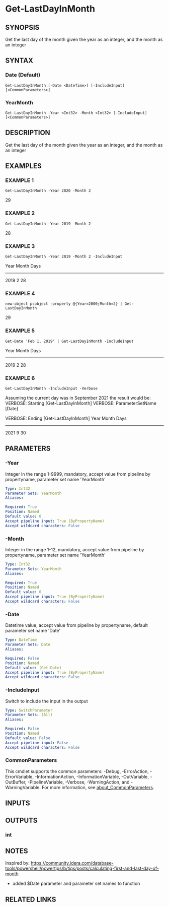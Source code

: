 ﻿---
external help file: PoshFunctions-help.xml
Module Name: poshfunctions
online version:
schema: 2.0.0
---

# Get-LastDayInMonth

## SYNOPSIS
Get the last day of the month given the year as an integer, and the month as an integer

## SYNTAX

### Date (Default)
```
Get-LastDayInMonth [-Date <DateTime>] [-IncludeInput] [<CommonParameters>]
```

### YearMonth
```
Get-LastDayInMonth -Year <Int32> -Month <Int32> [-IncludeInput] [<CommonParameters>]
```

## DESCRIPTION
Get the last day of the month given the year as an integer, and the month as an integer

## EXAMPLES

### EXAMPLE 1
```
Get-LastDayInMonth -Year 2020 -Month 2
```

29

### EXAMPLE 2
```
Get-LastDayInMonth -Year 2019 -Month 2
```

28

### EXAMPLE 3
```
Get-LastDayInMonth -Year 2019 -Month 2 -IncludeInput
```

Year Month Days
---- ----- ----
2019     2   28

### EXAMPLE 4
```
new-object psobject -property @{Year=2000;Month=2} | Get-LastDayInMonth
```

29

### EXAMPLE 5
```
Get-Date 'Feb 1, 2019' | Get-LastDayInMonth -IncludeInput
```

Year Month Days
---- ----- ----
2019     2   28

### EXAMPLE 6
```
Get-LastDayInMonth -IncludeInput -Verbose
```

Assuming the current day was in September 2021 the result would be:
VERBOSE: Starting \[Get-LastDayInMonth\]
VERBOSE: ParameterSetName \[Date\]

VERBOSE: Ending \[Get-LastDayInMonth\]
Year Month Days
---- ----- ----
2021     9   30

## PARAMETERS

### -Year
Integer in the range 1-9999, mandatory, accept value from pipeline by propertyname, parameter set name 'YearMonth'

```yaml
Type: Int32
Parameter Sets: YearMonth
Aliases:

Required: True
Position: Named
Default value: 0
Accept pipeline input: True (ByPropertyName)
Accept wildcard characters: False
```

### -Month
Integer in the range 1-12, mandatory, accept value from pipeline by propertyname, parameter set name 'YearMonth'

```yaml
Type: Int32
Parameter Sets: YearMonth
Aliases:

Required: True
Position: Named
Default value: 0
Accept pipeline input: True (ByPropertyName)
Accept wildcard characters: False
```

### -Date
Datetime value, accept value from pipeline by propertyname, default parameter set name 'Date'

```yaml
Type: DateTime
Parameter Sets: Date
Aliases:

Required: False
Position: Named
Default value: (Get-Date)
Accept pipeline input: True (ByPropertyName)
Accept wildcard characters: False
```

### -IncludeInput
Switch to include the input in the output

```yaml
Type: SwitchParameter
Parameter Sets: (All)
Aliases:

Required: False
Position: Named
Default value: False
Accept pipeline input: False
Accept wildcard characters: False
```

### CommonParameters
This cmdlet supports the common parameters: -Debug, -ErrorAction, -ErrorVariable, -InformationAction, -InformationVariable, -OutVariable, -OutBuffer, -PipelineVariable, -Verbose, -WarningAction, and -WarningVariable. For more information, see [about_CommonParameters](http://go.microsoft.com/fwlink/?LinkID=113216).

## INPUTS

## OUTPUTS

### int
## NOTES
Inspired by: https://community.idera.com/database-tools/powershell/powertips/b/tips/posts/calculating-first-and-last-day-of-month

- added $Date parameter and parameter set names to function

## RELATED LINKS
